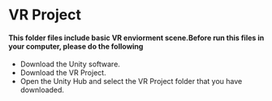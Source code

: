 # VR Project

#### This folder files include basic VR enviorment scene.Before run this files in your computer, please do the following

* Download the Unity software.
* Download the VR Project.
* Open the Unity Hub and select the VR Project folder that you have downloaded.


